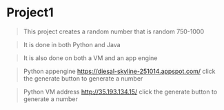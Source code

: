 # Project1

> This project creates a random number that is random 750-1000

> It is done in both Python and Java

> It is also done on both a VM and an app engine

> Python appengine https://diesal-skyline-251014.appspot.com/ click the 
generate button to generate a number

> Python VM address http://35.193.134.15/  click the generate button to 
generate a number
